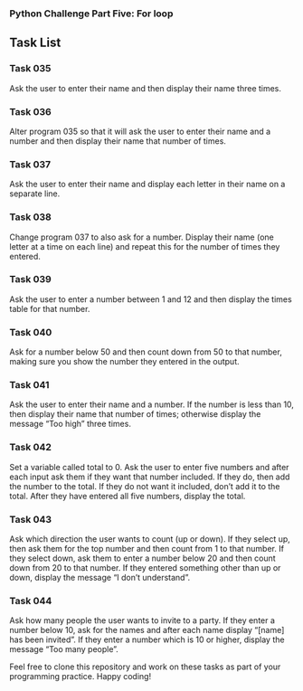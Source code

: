 ### Python Challenge Part Five: For loop


## Task List

### Task 035
Ask the user to enter their name and then display their name three times.

### Task 036
Alter program 035 so that it will ask the user to enter their name and a number and then display their name that number of times.

### Task 037
Ask the user to enter their name and display each letter in their name on a separate line.

### Task 038
Change program 037 to also ask for a number. Display their name (one letter at a time on each line) and repeat this for the number of times they entered.

### Task 039
Ask the user to enter a number between 1 and 12 and then display the times table for that number.

### Task 040
Ask for a number below 50 and then count down from 50 to that number, making sure you show the number they entered in the output.

### Task 041
Ask the user to enter their name and a number. If the number is less than 10, then display their name that number of times; otherwise display the message “Too high” three times.

### Task 042
Set a variable called total to 0. Ask the user to enter five numbers and after each input ask them if they want that number included. If they do, then add the number to the total. If they do not want it included, don’t add it to the total. After they have entered all five numbers, display the total.

### Task 043
Ask which direction the user wants to count (up or down). If they select up, then ask them for the top number and then count from 1 to that number. If they select down, ask them to enter a number below 20 and then count down from 20 to that number. If they entered something other than up or down, display the message “I don’t understand”.

### Task 044
Ask how many people the user wants to invite to a party. If they enter a number below 10, ask for the names and after each name display “[name] has been invited”. If they enter a number which is 10 or higher, display the message “Too many people”.

Feel free to clone this repository and work on these tasks as part of your programming practice. Happy coding!

